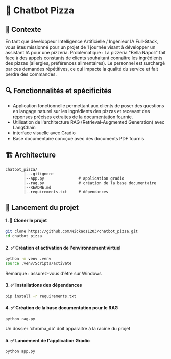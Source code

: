 # 🍕 Chatbot Pizza

## 🧐 Contexte
En tant que développeur Intelligence Artificielle / Ingénieur IA Full-Stack, vous êtes missionné pour un projet de 1 journée visant à développer un assistant IA pour une pizzeria. Problématique : La pizzeria "Bella Napoli" fait face à des appels constants de clients souhaitant connaître les ingrédients des pizzas (allergies, préférences alimentaires). Le personnel est surchargé par ces demandes répétitives, ce qui impacte la qualité du service et fait perdre des commandes. 

## 🔍️ Fonctionnalités et spécificités
-  Application fonctionnelle permettant aux clients de poser des questions en langage naturel sur les ingrédients des pizzas et recevant des réponses précises extraites de la documentation fournie.
- Utilisation de l'architecture RAG (Retrieval-Augmented Generation) avec LangChain
- interface visuelle avec Gradio
- Base documentaire concçue avec des documents PDF fournis

## 🏗️ Architecture
```
chatbot_pizza/
        |--.gitignore
        |--app.py               # application gradio
        |--rag.py               # création de la base documentaire
        |--README.md
        |--requirements.txt     # dépendances
```


## 🚀 Lancement du projet

#### 1. 👥 Cloner le projet
```bash
git clone https://github.com/Nickaos1203/chatbot_pizza.git
cd chatbot_pizza
```
#### 2. ✅ Création et activation de l'environnement virtuel
```bash
python -m venv .venv
source .venv/Scripts/activate
```
Remarque : assurez-vous d'être sur Windows
#### 3. ✅ Installations des dépendances
```bash
pip install -r requirements.txt
```
#### 4. ✅ Création de la base documentation pour le RAG
```bash
python rag.py
```
Un dossier 'chroma_db' doit apparaitre à la racine du projet
#### 5. ✅ Lancement de l'application Gradio
```bash
python app.py
```

